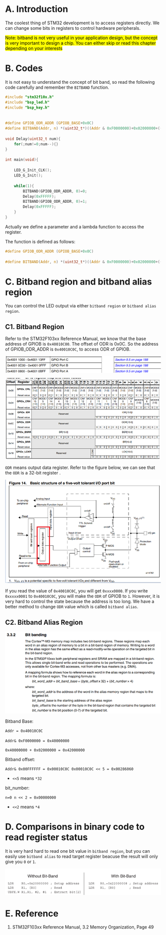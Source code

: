 # A. Introduction

The coolest thing of STM32 development is to access registers directly. We can change some bits in registers to control
hardware peripherals.

<mark>Note: bitband is not very useful in your application design, but the concept is very important to design a chip.
You can either skip or read this chapter depending on your interests</mark>

# B. Codes

It is not easy to understand the concept of bit band, so read the following code carefully and remember the `BITBAND`
function.

```c
#include "stm32f10x.h"
#include "bsp_led.h"
#include "bsp_key.h"


#define GPIOB_ODR_ADDR (GPIOB_BASE+0x0C)
#define BITBAND(Addr, n) *(uint32_t*)((Addr & 0xF0000000)+0x02000000+((Addr & 0x00FFFFFF)<<5)+(n<<2))

void Delay(uint32_t num){
	for(;num!=0;num--){}
}

int main(void){

	LED_G_Init_CLK();
	LED_G_Init();

	while(1){
		BITBAND(GPIOB_ODR_ADDR, 0)=0;
		Delay(0xFFFFF);
		BITBAND(GPIOB_ODR_ADDR, 0)=1;
		Delay(0xFFFFF);
	}
}
```

Actually we define a parameter and a lambda function to access the register.

The function is defined as follows:

```c
#define GPIOB_ODR_ADDR (GPIOB_BASE+0x0C)

#define BITBAND(Addr, n) *(uint32_t*)((Addr & 0xF0000000)+0x02000000+((Addr & 0x00FFFFFF)<<5)+(n<<2))
```

# C. Bitband region and bitband alias region

You can control the LED output via either `bitband region` or `bitband alias region`.

## C1. Bitband Region

Refer to the STM32F103xx Reference Manual, we know that the base address of GPIOB is `0x40010C00`. The offset of ODR is
0x0C. So the address of GPIOB_ODR_ADDR is `0x40010C0C`, to access ODR of GPIOB.

![img.png](img.png)

![img_1.png](img_1.png)

`ODR` means output data register. Refer to the figure below, we can see that the `ODR` is a 32-bit register .

![img_2.png](img_2.png)

If you read the value of `0x40010C0C`, you will get `0xxxx0000`. If you write `0xxxxx0001` to `0x40010C0C`, you will
make the `ODR` of GPIOB to `1`. However, it is very hard to control the state because the address is too long. We have a
better method to change `ODR` value which is called `bitband alias`.

## C2. Bitband Alias Region

![img_3.png](img_3.png)

Bitband Base:

```text
Addr = 0x40010C0C 

Addr& 0xF0000000 = 0x40000000
```

```text
0x40000000 + 0x02000000 = 0x42000000
```

Bitband offset:

```text
Addr& 0x00FFFFFF = 0x00010C0C 0x00010C0C << 5 = 0x00286060
```

- `<<5` means `*32`

bit_number:

```text
n=0 n << 2 = 0x00000000
```

- `<<2` means `*4`

# D. Comparisons in binary code to read register status

It is very hard hard to read one bit value in `bitband region`, but you can easily use `bitband alias` to read target
register beacuse the result will only give you `0` or `1`.

![img_4.png](img_4.png)

# E. Reference

1. STM32F103xx Reference Manual, 3.2 Memory Organization, Page 49